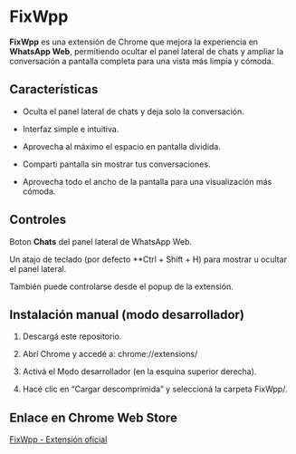 # FixWpp

**FixWpp** es una extensión de Chrome que mejora la experiencia en **WhatsApp Web**, permitiendo ocultar el panel lateral de chats y ampliar la conversación a pantalla completa para una vista más limpia y cómoda.

## Características

- Oculta el panel lateral de chats y deja solo la conversación.

- Interfaz simple e intuitiva.

- Aprovecha al máximo el espacio en pantalla dividida.

- Comparti pantalla sin mostrar tus conversaciones.

- Aprovecha todo el ancho de la pantalla para una visualización más cómoda.


## Controles

Boton **Chats** del panel lateral de WhatsApp Web.

Un atajo de teclado (por defecto **Ctrl + Shift + H) para mostrar u ocultar el panel lateral.

También puede controlarse desde el popup de la extensión.

## Instalación manual (modo desarrollador)

1. Descargá este repositorio.

2. Abrí Chrome y accedé a:
    chrome://extensions/

3. Activá el Modo desarrollador (en la esquina superior derecha).

4. Hacé clic en “Cargar descomprimida” y seleccioná la carpeta FixWpp/.

## Enlace en Chrome Web Store

[FixWpp - Extensión oficial](https://chromewebstore.google.com/detail/fixwpp/oeogdnabcffbkdiekbpfajidbmkngohe)